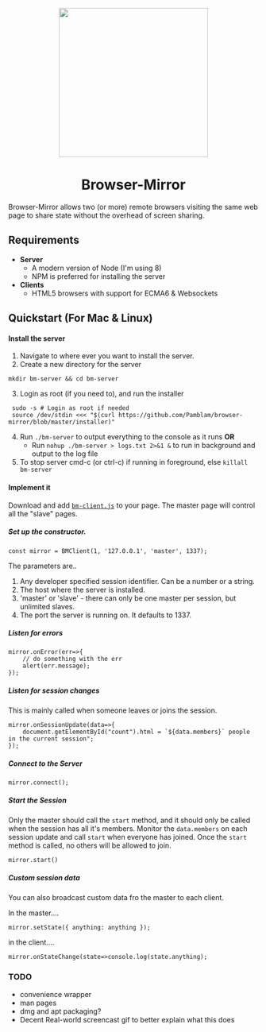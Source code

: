 


<p align="center">
<img src="https://i.imgur.com/R2966La.png" height="300">
<h1 align="center">Browser-Mirror</h1>
</p>

Browser-Mirror allows two (or more) remote browsers visiting the same web page to share state without the overhead of screen sharing.

## Requirements

 - **Server**
    - A modern version of Node (I'm using 8)
    - NPM is preferred for installing the server
  - **Clients**
    - HTML5 browsers with support for ECMA6 & Websockets 

## Quickstart (For Mac & Linux)

#### Install the server

 1) Navigate to where ever you want to install the server.
 2) Create a new directory for the server 
```
mkdir bm-server && cd bm-server
```
 3) Login as root (if you need to), and run the installer 
```
 sudo -s # Login as root if needed
 source /dev/stdin <<< "$(curl https://github.com/Pamblam/browser-mirror/blob/master/installer)"
```
 4) Run `./bm-server` to output everything to the console as it runs **OR**
      - Run `nohup ./bm-server > logs.txt 2>&1 &` to run in background and output to the log file
 5) To stop server cmd-c (or ctrl-c) if running in foreground, else `killall bm-server`
 
 #### Implement it
  
 Download and add [`bm-client.js`](https://raw.githubusercontent.com/Pamblam/browser-mirror/master/bm-client.js) to your page. The master page will control all the "slave" pages.

##### Set up the constructor.

    const mirror = BMClient(1, '127.0.0.1', 'master', 1337); 

The parameters are..

 1. Any developer specified session identifier. Can be a number or a string.
 2. The host where the server is installed.
 3. 'master' or 'slave' - there can only be one master per session, but unlimited slaves.
 4. The port the server is running on. It defaults to 1337.

##### Listen for errors

    mirror.onError(err=>{ 
        // do something with the err
        alert(err.message);
    }); 
    
##### Listen for session changes

This is mainly called when someone leaves or joins the session.

    mirror.onSessionUpdate(data=>{
        document.getElementById("count").html = `${data.members}` people in the current session";
    });

##### Connect to the Server

    mirror.connect();

##### Start the Session

Only the master should call the `start` method, and it should only be called when the session has all it's members. Monitor the `data.members` on each session update and call `start` when everyone has joined. Once the `start` method is called, no others will be allowed to join.

    mirror.start()

##### Custom session data

You can also broadcast custom data fro the master to each client.

In the master....

    mirror.setState({ anything: anything });

in the client....

    mirror.onStateChange(state=>console.log(state.anything);

### TODO

 - convenience wrapper
 - man pages
 - dmg and apt packaging?
 - Decent Real-world screencast gif to better explain what this does
